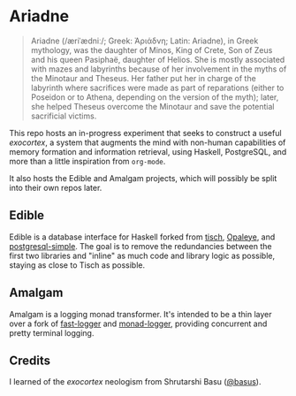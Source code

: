 # Ariadne

> Ariadne (/æriˈædniː/; Greek: Ἀριάδνη; Latin: Ariadne), in Greek mythology, was the daughter of Minos, King of Crete, Son of Zeus and his queen Pasiphaë, daughter of Helios. She is mostly associated with mazes and labyrinths because of her involvement in the myths of the Minotaur and Theseus. Her father put her in charge of the labyrinth where sacrifices were made as part of reparations (either to Poseidon or to Athena, depending on the version of the myth); later, she helped Theseus overcome the Minotaur and save the potential sacrificial victims. 

This repo hosts an in-progress experiment that seeks to construct a useful *exocortex*, a system that augments the mind with non-human capabilities of memory formation and information retrieval, using Haskell, PostgreSQL, and more than a little inspiration from `org-mode`.

It also hosts the Edible and Amalgam projects, which will possibly be split into their own repos later.

## Edible

Edible is a database interface for Haskell forked from [tisch](https://github.com/k0001/tisch), [Opaleye](https://github.com/tomjaguarpaw/haskell-opaleye/), and [postgresql-simple](https://github.com/lpsmith/postgresql-simple). The goal is to remove the redundancies between the first two libraries and "inline" as much code and library logic as possible, staying as close to Tisch as possible.

## Amalgam

Amalgam is a logging monad transformer. It's intended to be a thin layer over a fork of [fast-logger](https://www.stackage.org/package/fast-logger) and [monad-logger](https://www.stackage.org/package/monad-logger), providing concurrent and pretty terminal logging.

## Credits

I learned of the *exocortex* neologism from Shrutarshi Basu ([@basus](https://twitter.com/basus)).
